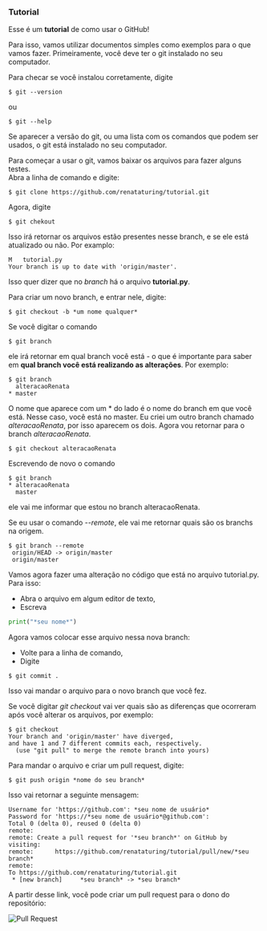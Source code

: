 ### Tutorial

Esse é um **tutorial** de como usar o GitHub!  

Para isso, vamos utilizar documentos simples como exemplos para o que vamos fazer.
Primeiramente, você deve ter o git instalado no seu computador. 

Para checar se você instalou corretamente, digite

```console
$ git --version
```

ou  

```console
$ git --help
```  

Se aparecer a versão do git, ou uma lista com os comandos que podem ser usados, o git está instalado no seu computador.

Para começar a usar o git, vamos baixar os arquivos para fazer alguns testes.  
Abra a linha de comando e digite:  

```console
$ git clone https://github.com/renataturing/tutorial.git
```
Agora, digite 

```console
$ git chekout
```

Isso irá retornar os arquivos estão presentes nesse branch, e se ele está atualizado ou não.
Por examplo:

```console
M	tutorial.py
Your branch is up to date with 'origin/master'.
```

Isso quer dizer que no *branch* há o arquivo **tutorial.py**.

Para criar um novo branch, e entrar nele, digite:

```console
$ git checkout -b *um nome qualquer*
```
Se você digitar o comando

```console
$ git branch
```
ele irá retornar em qual branch você está - o que é importante para saber em **qual branch você está realizando as alterações**. Por exemplo:

```console
$ git branch
  alteracaoRenata
* master
```

O nome que aparece com um * do lado é o nome do branch em que você está. Nesse caso, você está no master. Eu criei um outro branch chamado *alteracaoRenata*, por isso aparecem os dois. Agora vou retornar para o branch *alteracaoRenata*.

```console
$ git checkout alteracaoRenata
```

Escrevendo de novo o comando 

```console
$ git branch
* alteracaoRenata
  master
```

ele vai me informar que estou no branch alteracaoRenata.  

Se eu usar o comando *--remote*, ele vai me retornar quais são os branchs na origem.
 
 ```console
$ git branch --remote
  origin/HEAD -> origin/master
  origin/master
```

Vamos agora fazer uma alteração no código que está no arquivo tutorial.py. Para isso:  
- Abra o arquivo em algum editor de texto,
- Escreva 
```python
print("*seu nome*")
```
Agora vamos colocar esse arquivo nessa nova branch:
- Volte para a linha de comando,
- Digite
```console
$ git commit .
```

Isso vai mandar o arquivo para o novo branch que você fez.

Se você digitar *git checkout* vai ver quais são as diferenças que ocorreram após você alterar os arquivos, por exemplo:
```console
$ git checkout
Your branch and 'origin/master' have diverged,
and have 1 and 7 different commits each, respectively.
  (use "git pull" to merge the remote branch into yours)
```

Para mandar o arquivo e criar um pull request, digite:

```console
$ git push origin *nome do seu branch*
```

Isso vai retornar a seguinte mensagem:

```console
Username for 'https://github.com': *seu nome de usuário*
Password for 'https://*seu nome de usuário*@github.com': 
Total 0 (delta 0), reused 0 (delta 0)
remote: 
remote: Create a pull request for '*seu branch*' on GitHub by visiting:
remote:      https://github.com/renataturing/tutorial/pull/new/*seu branch*
remote: 
To https://github.com/renataturing/tutorial.git
 * [new branch]     *seu branch* -> *seu branch*
```
A partir desse link, você pode criar um pull request para o dono do repositório:

![Pull Request](/Pictures/tutorial1.png)














